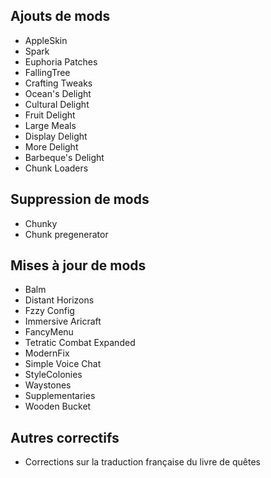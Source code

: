 ## Ajouts de mods
- AppleSkin
- Spark
- Euphoria Patches
- FallingTree
- Crafting Tweaks
- Ocean's Delight
- Cultural Delight
- Fruit Delight
- Large Meals
- Display Delight
- More Delight
- Barbeque's Delight
- Chunk Loaders

## Suppression de mods
- Chunky
- Chunk pregenerator

## Mises à jour de mods
- Balm
- Distant Horizons
- Fzzy Config
- Immersive Aricraft
- FancyMenu
- Tetratic Combat Expanded
- ModernFix
- Simple Voice Chat
- StyleColonies
- Waystones
- Supplementaries
- Wooden Bucket

## Autres correctifs
- Corrections sur la traduction française du livre de quêtes